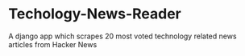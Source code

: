 # Techology-News-Reader
A django app which scrapes 20 most voted technology related news articles from Hacker News

